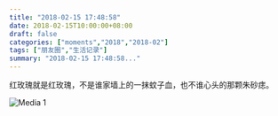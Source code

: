 ```yaml
---
title: "2018-02-15 17:48:58"
date: 2018-02-15T10:00:00+08:00
draft: false
categories: ["moments","2018","2018-02"]
tags: ["朋友圈","生活记录"]
summary: "2018-02-15 17:48:58..."
---
```


红玫瑰就是红玫瑰，不是谁家墙上的一抹蚊子血，也不谁心头的那颗朱砂痣。

![Media 1](/Moments/photos/2018-02-15/201802151748580.jpg)

